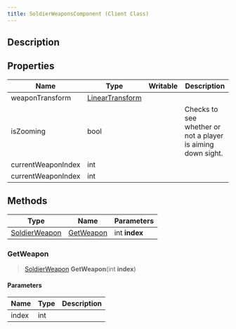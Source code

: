 ```yaml
---
title: SoldierWeaponsComponent (Client Class)
---
```

## Description

## Properties

| Name               | Type                                                    | Writable | Description                                                 |
| ------------------ | ------------------------------------------------------- | -------- | ----------------------------------------------------------- |
| weaponTransform    | [LinearTransform](/vext/ref/cls/shr/lineartransform) |          |                                                             |
| isZooming          | bool                                                    |          | Checks to see whether or not a player is aiming down sight. |
| currentWeaponIndex | int                                                     |          |                                                             |
| currentWeaponIndex | int                                                     |          |                                                             |

## Methods

| Type                                                | Name                    | Parameters    |
| --------------------------------------------------- | ----------------------- | ------------- |
| [SoldierWeapon](/vext/ref/cls/clt/soldierWeapon) | [GetWeapon](#getweapon) | int **index** |

### GetWeapon

> [SoldierWeapon](/vext/ref/cls/clt/soldierWeapon) **GetWeapon**(int **index**)

#### Parameters

| Name  | Type | Description |
| ----- | ---- | ----------- |
| index | int  |             |
